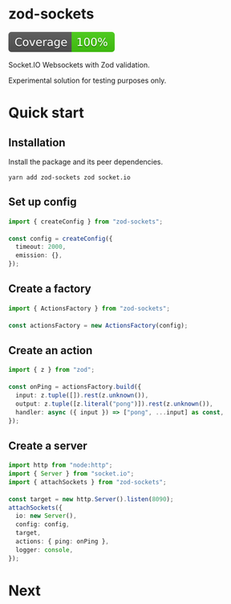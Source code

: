 # zod-sockets

![coverage](coverage.svg)

Socket.IO Websockets with Zod validation.

Experimental solution for testing purposes only.

# Quick start

## Installation

Install the package and its peer dependencies.

```shell
yarn add zod-sockets zod socket.io
```

## Set up config

```typescript
import { createConfig } from "zod-sockets";

const config = createConfig({
  timeout: 2000,
  emission: {},
});
```

## Create a factory

```typescript
import { ActionsFactory } from "zod-sockets";

const actionsFactory = new ActionsFactory(config);
```

## Create an action

```typescript
import { z } from "zod";

const onPing = actionsFactory.build({
  input: z.tuple([]).rest(z.unknown()),
  output: z.tuple([z.literal("pong")]).rest(z.unknown()),
  handler: async ({ input }) => ["pong", ...input] as const,
});
```

## Create a server

```typescript
import http from "node:http";
import { Server } from "socket.io";
import { attachSockets } from "zod-sockets";

const target = new http.Server().listen(8090);
attachSockets({
  io: new Server(),
  config: config,
  target,
  actions: { ping: onPing },
  logger: console,
});
```

# Next
